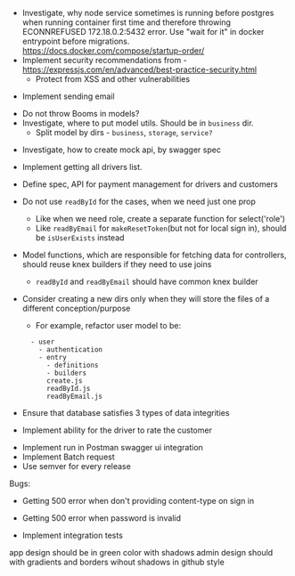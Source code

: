 <!-- - Integrate babel in order to use es6 -->
<!-- - Integrate Docker -->
  <!-- - Investigate ports issue -->
  <!-- - not use NODE_ENV in .env files -->
  <!-- - Investigate how to run docker compose for dev and prod envs
    - This will lead to having multiple docker-compose files -->
  <!-- - Investigate how to implement rebuild on file change in dev mode -->
  <!-- - Investigate, how to pass environment variables -->
  <!-- - Investigate OS replacement for env.sh -->
<!-- - Connect PG -->
  <!-- - Investigate, how to connect to prod/stage DB locally via Docker -->
  <!-- - Run migrations after bootstrapping PG -->
<!-- - Investigate how to pass arguments through make command -->
- Investigate, why node service sometimes is running before postgres when running container first time and therefore throwing ECONNREFUSED 172.18.0.2:5432 error. Use "wait for it" in docker entrypoint before migrations. https://docs.docker.com/compose/startup-order/
- Implement security recommendations from - https://expressjs.com/en/advanced/best-practice-security.html
  - Protect from XSS and other vulnerabilities
<!-- - Implement authentication -->
  <!-- - Investigate, what it is Basic auth, Digest auth, do we need it instead of local auth? -->
<!-- - Use boom errors instead of modelErrrors -->
<!-- - Implement sessions -->
  <!-- - Review koa-session library -->
<!-- - Implement password resetting -->
  - Implement sending email
<!-- - Implement validation interface in models. Keep all validation in models as well. Controllers should get all models validation messages and pass it to response for the cases when errors are coming from multiple models. -->
  - Do not throw Booms in models?
  - Investigate, where to put model utils. Should be in `business` dir.
    - Split model by dirs - `business`, `storage`, `service?`
<!-- - Integrate Swagger -->
<!-- - Add reexports to the model. Import directly non-default exporting elements -->
<!-- - Integrate swagger-ui using webpack. Implement `swagger-ui-static` app, using cra idea. Will accept path to swaggerfile via env. have only `build` task, which will build that app to `/static` dir. Koa will be serving that dir
  - take a look at koa2-swagger-ui -->
<!-- - Refactor core -->
<!-- - Define request bodies for swagger spec -->
<!-- - Swagger -->
  <!-- - Implement koa router based on swagger spec:
    - Handle:
      - paths
      - methods
      - parameters, like path, query, headers etc. should we validate it?
    - Implement function for getting swagger spec from JSDOC.
      - Should keep function reference at every method path.
      - Should keep swagger root spec including json ref to the definitions in the controllers root file.
    - Alternatively have js decorator functions instead of jsdoc anotations. -->
  - Investigate, how to create mock api, by swagger spec

<!-- - Define api errors structure -->
<!-- - All responses should be in JSON format -->
  <!-- - Generic error should be in { message: '' } format. -->
  <!-- - Fields errrors should be in { fields: {} } format. -->
<!-- - Fix boom errors message / data handling -->
<!-- - Merge boom and validation middlewares to error handling middlewares -->

<!-- - Implement sign up for the drivers and customers. -->
  <!-- - Implement creating a customer(2nd step) -->
  <!-- - Implement creating a driver(2nd step) -->
  <!-- - Investigate how to handle customer state in self response(is_onboarded, etc)
    - Keep role_entry prop in user respones
    - Keep `is_onboarded` in `role_entry` literally in either Driver or Customer model
    - Should not keep `is_onboarded` in db, that prop should be computable. -->
- Implement getting all drivers list.
- Define spec, API for payment management for drivers and customers

- Do not use `readById` for the cases, when we need just one prop
  - Like when we need role, create a separate function for select('role')
  - Like `readByEmail` for `makeResetToken`(but not for local sign in), should be `isUserExists` instead

- Model functions, which are responsible for fetching data for controllers, should reuse knex builders
if they need to use joins
  - `readById` and `readByEmail` should have common knex builder

- Consider creating a new dirs only when they will store the files of a different conception/purpose
  - For example, refactor user model to be:
  ```
    - user
      - authentication
      - entry
        - definitions
        - builders
        create.js
        readById.js
        readByEmail.js
  ```

- Ensure that database satisfies 3 types of data integrities

- Implement ability for the driver to rate the customer

<!-- - Define API response structure. Inherit from GitHub? -->
  <!-- - Define errors structure as well -->
<!-- - Implement model validations -->
<!-- - Implement koa error handling -->

- Implement run in Postman swagger ui integration
- Implement Batch request
- Use semver for every release

Bugs:
- Getting 500 error when don't providing content-type on sign in
- Getting 500 error when password is invalid

- Implement integration tests


<!-- - User roles database design -->
<!-- - Availability database column -->
<!-- - Product image database design -->
<!-- - Coupon database best practices -->
<!-- - Orders database best practices -->
<!-- - Dynamic price database best practices -->
<!-- - Database enums best practices -->


app design should be in green color with shadows
admin design should with gradients and borders wihout shadows in github style